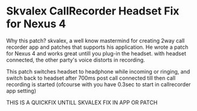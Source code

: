 Skvalex CallRecorder Headset Fix for Nexus 4
===================================

Why this patch?
skvalex, a well know mastermind for creating 2way call recorder app and patches
that supports his application.
He wrote a patch for Nexus 4 and works great untill you plug-in the headset.
with headset connected, the other party's voice distorts in recording.

This patch switches headset to headphone while incoming or ringing, and switch
back to headset after 700ms post call connected till then call recording is 
started (ofcourse with you have 0.3sec to start in callrecorder app setting)

THIS IS A QUICKFIX UNTILL SKVALEX FIX IN APP OR PATCH